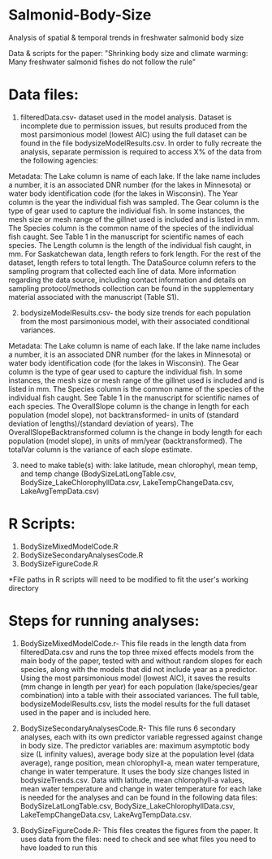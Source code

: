 # Salmonid-Body-Size
Analysis of spatial &amp; temporal trends in freshwater salmonid body size

Data & scripts for the paper: "Shrinking body size and climate warming: Many freshwater salmonid fishes do not follow the rule"

# Data files:
1) filteredData.csv- dataset used in the model analysis. Dataset is incomplete due to permission issues, but results produced from the most parsimonious model (lowest AIC) using the full dataset can be found in the file bodysizeModelResults.csv. In order to fully recreate the analysis, separate permission is required to access X% of the data from the following agencies:



Metadata: The Lake column is name of each lake. If the lake name includes a number, it is an associated DNR number (for the lakes in Minnesota) or water body identification code (for the lakes in Wisconsin). The Year column is the year the individual fish was sampled. The Gear column is the type of gear used to capture the individual fish. In some instances, the mesh size or mesh range of the gillnet used is included and is listed in mm. The Species column is the common name of the species of the individual fish caught. See Table 1 in the manuscript for scientific names of each species. The Length column is the length of the individual fish caught, in mm. For Saskatchewan data, length refers to fork length. For the rest of the dataset, length refers to total length. The DataSource column refers to the sampling program that collected each line of data. More information regarding the data source, including contact information and details on sampling protocol/methods collection can be found in the supplementary material associated with the manuscript (Table S1).



2) bodysizeModelResults.csv- the body size trends for each population from the most parsimonious model, with their associated conditional variances. 

Metadata: The Lake column is name of each lake. If the lake name includes a number, it is an associated DNR number (for the lakes in Minnesota) or water body identification code (for the lakes in Wisconsin). The Gear column is the type of gear used to capture the individual fish. In some instances, the mesh size or mesh range of the gillnet used is included and is listed in mm. The Species column is the common name of the species of the individual fish caught. See Table 1 in the manuscript for scientific names of each species. The OverallSlope column is the change in length for each population (model slope), not backtransformed- in units of (standard deviation of lengths)/(standard deviation of years). The OverallSlopeBacktransformed column is the change in body length for each population (model slope), in units of mm/year (backtransformed). The totalVar column is the variance of each slope estimate.

3) need to make table(s) with: lake latitude, mean chlorophyl, mean temp, and temp change
  (BodySizeLatLongTable.csv, BodySize_LakeChlorophyllData.csv, LakeTempChangeData.csv, LakeAvgTempData.csv)


# R Scripts:
1) BodySizeMixedModelCode.R
2) BodySizeSecondaryAnalysesCode.R
3) BodySizeFigureCode.R

*File paths in R scripts will need to be modified to fit the user's working directory


# Steps for running analyses:
1) BodySizeMixedModelCode.r- This file reads in the length data from filteredData.csv and runs the top three mixed effects models from the main body of the paper, tested with and without random slopes for each species, along with the models that did not include year as a predictor. Using the most parsimonious model (lowest AIC), it saves the results (mm change in length per year) for each population (lake/species/gear combination) into a table with their associated variances. The full table,  bodysizeModelResults.csv, lists the model results for the full dataset used in the paper and is included here.


2) BodySizeSecondaryAnalysesCode.R- This file runs 6 secondary analyses, each with its own predictor variable regressed against change in body size. The predictor variables are: maximum asymptotic body size (L infinity values), average body size at the population level (data average), range position, mean chlorophyll-a, mean water temperature, change in water temperature. It uses the body size changes listed in bodysizeTrends.csv. Data with latitude, mean chlorophyll-a values, mean water temperature and change in water temperature for each lake is needed for the analyses and can be found in the following data files: BodySizeLatLongTable.csv, BodySize_LakeChlorophyllData.csv, LakeTempChangeData.csv, LakeAvgTempData.csv.

3) BodySizeFigureCode.R- This files creates the figures from the paper. It uses data from the files: need to check and see what files you need to have loaded to run this



